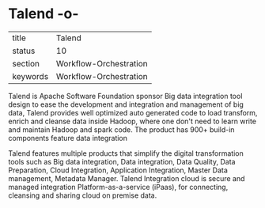 # Talend -o-


|          |                        |
| -------- | ---------------------- |
| title    | Talend                 | 
| status   | 10                     |
| section  | Workflow-Orchestration |
| keywords | Workflow-Orchestration |



Talend is Apache Software Foundation sponsor Big data integration tool
design to ease the development and integration and management of big
data, Talend provides well optimized auto generated code to load
transform, enrich and cleanse data inside Hadoop, where one don't need
to learn write and maintain Hadoop and spark code.  The product has
900+ build-in components feature data integration
     
Talend features multiple products that simplify the digital
transformation tools such as Big data integration, Data integration,
Data Quality, Data Preparation, Cloud Integration, Application
Integration, Master Data management, Metadata Manager.  Talend
Integration cloud is secure and managed integration
Platform-as-a-service (iPaas), for connecting, cleansing and sharing
cloud on premise data.



